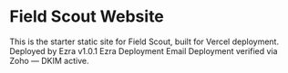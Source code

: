 # Field Scout Website
This is the starter static site for Field Scout, built for Vercel deployment. Deployed by Ezra v1.0.1
Ezra Deployment Email
Deployment verified via Zoho — DKIM active.
<!-- Trigger test run for email -->
